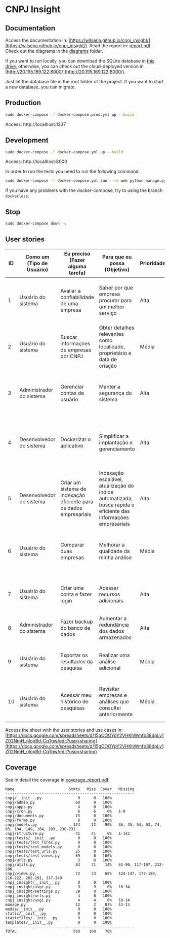 # CNPJ Insight

## Documentation

Access the documentation in: [https://wllsena.github.io/cnpj_insight/](https://wllsena.github.io/cnpj_insight/). Read the report in: [report.pdf](./report.pdf). Check out the diagrams in the [diagrams](./diagrams) folder.

If you want to run locally, you can download the SQLite database in [this drive](https://drive.google.com/file/d/1Rpl5RAMi0dN9nUSKiFoBFUoAU5mxIRbJ/view?usp=sharing), otherwise, you can check out the cloud-deployed version in [http://20.195.169.122:8000/](http://20.195.169.122:8000/).

Just let the database file in the root folder of the project. If you want to start a new database, you can migrate.

## Production
```bash
sudo docker-compose -f docker-compose.prod.yml up --build
```

Access: http://localhost:1337

## Development
```bash
sudo docker-compose -f docker-compose.yml up --build
```

Access: http://localhost:8000

In order to run the tests you need to run the following command:

```bash
sudo docker-compose -f docker-compose.yml run --rm web python manage.py test
```

If you have any problems with the docker-compose, try to using the branch `dockerless`.


## Stop

```bash
sudo docker-compose down -v
```

## User stories

| ID | Como um (Tipo de Usuário) | Eu preciso (Fazer alguma tarefa)                                   | Para que eu possa (Objetivo)                                                                                   | Prioridade | Status | Tempo estimado (horas) | Critério de Aceitação                                                              |
| -- | ------------------------- | ------------------------------------------------------------------ | -------------------------------------------------------------------------------------------------------------- | ---------- | ------ | ---------------------- | ---------------------------------------------------------------------------------- |
| 1  | Usuário do sistema        | Avaliar a confiabilidade de uma empresa                            | Saber por que empresa procurar para um melhor serviço                                                          | Alta       | Feito  | 8                      | Avaliações claras e consistentes, fácil interpretação dos resultados.              |
| 2  | Usuário do sistema        | Buscar informações de empresas por CNPJ                            | Obter detalhes relevantes como localidade, proprietário e data de criação                                      | Média      | Feito  | 10                     | Resultados precisos, busca rápida, filtro por CNPJ.                                |
| 3  | Administrador do sistema  | Gerenciar contas de usuário                                        | Manter a segurança do sistema                                                                                  | Alta       | Feito  | 15                     | Capacidade de adicionar, remover e editar contas, sistema de permissões robusto.   |
| 4  | Desenvolvedor do sistema  | Dockerizar o aplicativo                                            | Simplificar a implantação e gerenciamento                                                                      | Alta       | Feito  | 5                      | Aplicativo rodando de forma estável em um container Docker, documentação clara.    |
| 5  | Desenvolvedor do sistema  | Criar um sistema de indexação eficiente para os dados empresariais | Indexação escalável, atualização do índice automatizada, busca rápida e eficiente das informações empresariais | Alta       | Feito  | 20                     | Indexação rápida, atualizações automáticas, pesquisa eficaz.                       |
| 6  | Usuário do sistema        | Comparar duas empresas                                             | Melhorar a qualidade da minha análise                                                                          | Média      | Feito  | 6                      | Interface intuitiva para seleção e comparação, exibição clara de diferenças chave. |
| 7  | Usuário do sistema        | Criar uma conta e fazer login                                      | Acessar recursos adicionais                                                                                    | Alta       | Feito  | 4                      | Processo de registro e login seguro e fácil, recuperação de senha eficiente.       |
| 8  | Administrador do sistema  | Fazer backup do banco de dados                                     | Aumentar a redundância dos dados armazenados                                                                   | Alta       | Feito  | 2                      | Backups regulares, seguros e verificados.                                          |
| 9  | Usuário do sistema        | Exportar os resultados da pesquisa                                 | Realizar uma análise adicional                                                                                 | Média      | Feito  | 3                      | Capacidade de exportar em PDF, integridade dos dados exportados.                   |
| 10 | Usuário do sistema        | Acessar meu histórico de pesquisas                                 | Revisitar empresas e análises que consultei anteriormente                                                      | Média      | Feito  | 6                      | Visualização fácil do histórico, revisitar empresas listadas.                      |

Access the sheet with the user stories and use cases in: [https://docs.google.com/spreadsheets/d/15gOOOYpY2VHKhWmfb38dpLy1Z02NmH_nlopBd-CqTgw/edit?usp=sharing](https://docs.google.com/spreadsheets/d/15gOOOYpY2VHKhWmfb38dpLy1Z02NmH_nlopBd-CqTgw/edit?usp=sharing)

## Coverage

See in detail the coverage in [coverage_report.pdf](./coverage_report.pdf).

```
Name                        Stmts   Miss  Cover   Missing
---------------------------------------------------------
cnpj/__init__.py                0      0   100%
cnpj/admin.py                  60      0   100%
cnpj/apps.py                    4      0   100%
cnpj/cron.py                    6      6     0%   1-9
cnpj/documents.py              15      0   100%
cnpj/forms.py                   8      0   100%
cnpj/models.py                124     12    90%   36, 45, 54, 63, 74, 83, 104, 149, 164, 203, 230-231
cnpj/structure.py              41     41     0%   1-142
cnpj/tests/__init__.py          0      0   100%
cnpj/tests/test_forms.py        0      0   100%
cnpj/tests/test_models.py       0      0   100%
cnpj/tests/test_urls.py        25      0   100%
cnpj/tests/test_views.py       69      0   100%
cnpj/urls.py                    3      0   100%
cnpj/utils.py                  83     71    14%   61-90, 117-197, 212-286
cnpj/views.py                  72     23    68%   124-147, 173-180, 216-222, 282-291, 337-349
cnpj_insight/__init__.py        0      0   100%
cnpj_insight/asgi.py            9      9     0%   10-34
cnpj_insight/settings.py       29      0   100%
cnpj_insight/urls.py            4      0   100%
cnpj_insight/wsgi.py            4      4     0%   10-14
manage.py                      12      2    83%   12-13
media/__init__.py               0      0   100%
static/__init__.py              0      0   100%
staticfiles/__init__.py         0      0   100%
templates/__init__.py           0      0   100%
---------------------------------------------------------
TOTAL                         568    168    70%

```